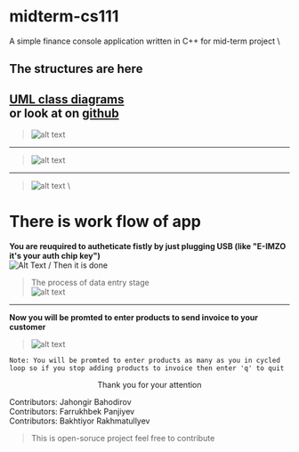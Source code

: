 # midterm-cs111


A simple finance console application written in C++ for mid-term project \



## The structures are here

[UML class diagrams](https://viewer.diagrams.net/?tags=%7B%7D&highlight=0000ff&layers=1&nav=1#G1-QfYr9P6gZGfqGqSwDJfm7U3nAcmnrUzhttps://viewer.diagrams.net/?tags=%7B%7D&highlight=0000ff&layers=1&nav=1#G1-QfYr9P6gZGfqGqSwDJfm7U3nAcmnrUz)  
or look at on [github](./cs111_project.drawio.png "UML class achtechture")
---
>![alt text](https://telegra.ph/file/4cf4364e6e9e6fb5686de.jpg "The structure of Boss.cpp")
---
>![alt text](https://telegra.ph/file/f8845f6fbec3398f99ca6.jpg "The structure of Boss.h")  
---
>![alt text](https://telegra.ph/file/602eb6811db36eb22e800.jpg  "The structure of InvoinceManger.h") \

# There is work flow of app
**You are reuquired to autheticate fistly by just plugging USB (like "E-IMZO it's your auth chip key")** \
![Alt Text](https://c.tenor.com/iqcBlRBxaWEAAAAd/usb-flash-drive.gif "plugging usb or Autheticating" ) /
Then it is done  
>The process of data entry stage  
>![alt text](https://telegra.ph/file/45e30674a2ff4629a116d.jpg "enter your Information ")  

---  
**Now you will be promted to enter products to send invoice to your customer**  
>![alt text](https://telegra.ph/file/0d2d38fab075758e19c44.jpg  "your ready invoice")  

```
Note: You will be promted to enter products as many as you in cycled loop so if you stop adding products to invoice then enter 'q' to quit  
```  

<div align="center">
  Thank you for your attention
</div>


Contributors: Jahongir Bahodirov  
Contributors: Farrukhbek Panjiyev  
Contributors: Bakhtiyor Rakhmatullyev  


>This is open-soruce project feel free to contribute  


